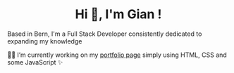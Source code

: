 <h1 align="center">
  <b> Hi 👋, I'm Gian !</b>
</h1>

Based in Bern, I'm a Full Stack Developer consistently dedicated to expanding my knowledge

👨‍💼 I’m currently working on my [portfolio page](https://gigi2044.github.io/profile/) simply using HTML, CSS and some JavaScript ✨

<!--
**GiGi2044/GiGi2044** is a ✨ _special_ ✨ repository because its `README.md` (this file) appears on your GitHub profile.

Here are some ideas to get you started:
A Full Stack developer 

- 🔭 I’m currently working on a...
- 🌱 I’m currently learning ...
- 👯 I’m looking to collaborate on ...
- 🤔 I’m looking for help with ...
- 💬 Ask me about ...
- 📫 How to reach me: ...
- 😄 Pronouns: ...
- ⚡ Fun fact: ...
-->
